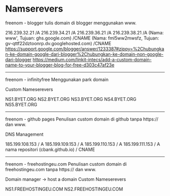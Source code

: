 # Namserevers

freenom - blogger
tulis domain di blogger menggunakan www.

216.239.32.21 /A
216.239.34.21 /A
216.239.36.21 /A
216.239.38.21 /A
(Nama: www', Tujuan: ghs.google.com) /CNAME
(Nama: fml5ww2mwsfz, Tujuan: gv-qttf22dztoonrp.dv.googlehosted.com) /CNAME
https://support.google.com/blogger/answer/1233387#zippy=%2Chubungkan-ke-domain-google-dari-blogger%2Chubungkan-ke-domain-non-google-dari-blogger
https://medium.com/linkit-intecs/add-a-custom-domain-name-to-your-blogger-blog-for-free-d303c47af23e

---------------------------------

freenom - infinityfree
Menggunakan park domain

Custom Nameserevers

NS1.BYET.ORG
NS2.BYET.ORG
NS3.BYET.ORG
NS4.BYET.ORG
NS5.BYET.ORG

---------------------------------

freenom - github pages
Penulisan custom domain di github tanpa https:// dan www.

DNS Management

185.199.108.153 / A
185.199.109.153 / A
185.199.110.153 / A
185.199.111.153 / A
nama repositori (cbank.github.io) / CNAME

---------------------------------

freenom - freehostingeu.com
Penulisan custom domain di freehostingeu.com tanpa https:// dan www.

Domain manager -> host a domain
Custom Nameserevers

NS1.FREEHOSTINGEU.COM
NS2.FREEHOSTINGEU.COM
